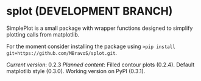 # splot (DEVELOPMENT BRANCH)
SimplePlot is a small package with wrapper functions designed to simplify plotting calls from matplotlib.

For the moment consider installing the package using `>pip install git+https://github.com/MBravoS/splot.git`.

*Current version*: 0.2.3
*Planned content*: Filled contour plots (0.2.4). Default matplotlib style (0.3.0). Working version on PyPI (0.3.1).
